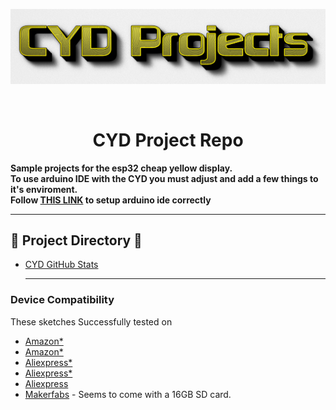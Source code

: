 ![Header](images/cydprojects.png)

<br>

<div align="center">
  
# CYD Project Repo

</div>

<b>Sample projects for the esp32 cheap yellow display.</b>
<br>
<b>To use arduino IDE with the CYD you must adjust and add a few things to it's enviroment. 
<br>
Follow <a href=https://github.com/witnessmenow/ESP32-Cheap-Yellow-Display/blob/main/SETUP.md>THIS LINK</a> to setup arduino ide correctly</b>

___

## 📁 Project Directory 📁

- <a href=https://github.com/ATOMNFT/ESP32-CYD-Projects/tree/main/GitHub-Stats>CYD GitHub Stats</a>
  
  <hr>
  
### Device Compatibility

These sketches Successfully tested on
- [Amazon\*](https://a.co/d/7d48jB2)
- [Amazon\*](https://a.co/d/aPpfLyP)
- [Aliexpress\*](https://s.click.aliexpress.com/e/_DkSpIjB)
- [Aliexpress\*](https://s.click.aliexpress.com/e/_DkcmuCh)
- [Aliexpress](https://www.aliexpress.com/item/1005004502250619.html)
- [Makerfabs](https://www.makerfabs.com/sunton-esp32-2-8-inch-tft-with-touch.html) - Seems to come with a 16GB SD card.



